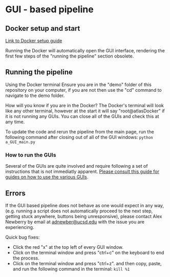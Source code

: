 # GUI - based pipeline

## Docker setup and start

[Link to Docker setup guide](../docker/README.md)

Running the Docker will automatically open the GUI interface, rendering the first few steps of the "running the pipeline" section obsolete.

## Running the pipeline

Using the Docker terminal Ensure you are in the "demo" folder of this repository on your computer, if you are not then use the "cd" command to navigate to the demo folder.

How will you know if you are in the Docker? The Docker's terminal will look like any other terminal, however at the start it will say "root@atlasDocker" if it is not running any GUIs. You can close all of the GUIs and check this at any time.

To update the code and rerun the pipeline from the main page, run the following command after closing out of all of the GUI windows: `python a_GUI_main.py`

### How to run the GUIs

Several of the GUIs are quite involved and require following a set of instructions that is not immediatly apparent. [Please consult this guide for guides on how to use the various GUIs](./GUI_guides_v2.md).

## Errors

If the GUI based pipeline does not behave as one would expect in any way, (e.g. running a script does not automatically proceed to the next step, getting stuck anywhere, buttons being unresponsive), please contact Alex Newberry by email at adnewber@ucsd.edu with the issue you are experiencing.

Quick bug fixes:
  - Click the red "x" at the top left of every GUI window. 
  - Click on the terminal window and press "ctrl+c" on the keyboard to end the process. 
  - Click on the terminal window and press "ctrl+z". and then copy, paste, and run the following command in the terminal: `kill %1`
